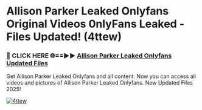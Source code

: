 # Allison Parker Leaked Onlyfans Original Videos 0nlyFans Leaked - Files Updated! (4ttew)

<h3>🔴 CLICK HERE 🌐==►► <a href="https://tinyurl.com/ms9xzufz" rel="nofollow">Allison Parker Leaked Onlyfans Updated Files</a></h3>

Get Allison Parker Leaked Onlyfans and all content. Now you can access all videos and pictures of Allison Parker Leaked Onlyfans. New Updated Files 2025!

[![4ttew](https://i.imgur.com/ppqm5kG.gif)](https://tinyurl.com/ms9xzufz)

